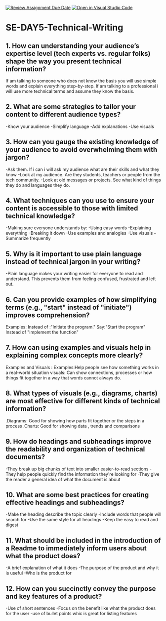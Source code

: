 [![Review Assignment Due Date](https://classroom.github.com/assets/deadline-readme-button-22041afd0340ce965d47ae6ef1cefeee28c7c493a6346c4f15d667ab976d596c.svg)](https://classroom.github.com/a/zsAR-pyY)
[![Open in Visual Studio Code](https://classroom.github.com/assets/open-in-vscode-2e0aaae1b6195c2367325f4f02e2d04e9abb55f0b24a779b69b11b9e10269abc.svg)](https://classroom.github.com/online_ide?assignment_repo_id=18473401&assignment_repo_type=AssignmentRepo)
# SE-DAY5-Technical-Writing
## 1. How can understanding your audience’s expertise level (tech experts vs. regular folks) shape the way you present technical information?
If am talking to someone who does not know the basis you will use simple words and explain everything step-by-step. If am talking to a professional i will use more technical terms and assume they know the basis.

## 2. What are some strategies to tailor your content to different audience types?
-Know your audience
-Simplify language
-Add explanations
-Use visuals 
## 3. How can you gauge the existing knowledge of your audience to avoid overwhelming them with jargon?
-Ask them. If i can i will ask my audience what are their skills and what they know
-Look at my audience. Are they students, teachers or people from the tech community.
-Look at old messages or projects. See what kind of things they do and languages they do. 
## 4. What techniques can you use to ensure your content is accessible to those with limited technical knowledge?
-Making sure everyone understands by:
-Using easy words
-Explaining everything
-Breaking it down
-Use examples and analogies
-Use visuals 
-Summarize frequently

## 5. Why is it important to use plain language instead of technical jargon in your writing?
-Plain language makes your writing easier for everyone to read and understand. This prevents them from feeling confused, frustrated and left out.

## 6. Can you provide examples of how simplifying terms (e.g., "start" instead of "initiate") improves comprehension?
Examples:
Instead of :"Initiate the program."
Say:"Start the program"
Instead of "Implement the function"

## 7. How can using examples and visuals help in explaining complex concepts more clearly?
Examples and Visuals :
Examples:Help people see how something works in a real-world situation 
visuals: Can show connections, processes or how things fit together in a way that words cannot always do. 

## 8. What types of visuals (e.g., diagrams, charts) are most effective for different kinds of technical information?
.Diagrams: Good for showing how parts fit together or the steps in a process
.Charts: Good for showing data , trends and comparisons 
## 9. How do headings and subheadings improve the readability and organization of technical documents?
-They break up big chunks of text into smaller easier-to-read sections 
-They help people quickly find the information they're looking for 
-They give the reader a general idea of what the document is about

## 10. What are some best practices for creating effective headings and subheadings?
-Make the heading describe the topic clearly 
-Include words that people will search for 
-Use the same style for all headings 
-Keep the easy to read and digest

## 11. What should be included in the introduction of a Readme to immediately inform users about what the product does?
-A brief explanation of what it does 
-The purpose of the product and why it is useful
-Who is the product for 
## 12. How can you succinctly convey the purpose and key features of a product?
-Use of short sentences 
-Focus on the benefit like what the product does for the user 
-use of bullet points whic is great for listing features 

